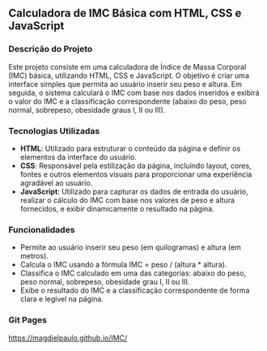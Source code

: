 ## Calculadora de IMC Básica com HTML, CSS e JavaScript

### Descrição do Projeto

Este projeto consiste em uma calculadora de Índice de Massa Corporal (IMC) básica, utilizando HTML, CSS e JavaScript. O objetivo é criar uma interface simples que permita ao usuário inserir seu peso e altura. Em seguida, o sistema calculará o IMC com base nos dados inseridos e exibirá o valor do IMC e a classificação correspondente (abaixo do peso, peso normal, sobrepeso, obesidade graus I, II ou III).

### Tecnologias Utilizadas

- **HTML**: Utilizado para estruturar o conteúdo da página e definir os elementos da interface do usuário.
- **CSS**: Responsável pela estilização da página, incluindo layout, cores, fontes e outros elementos visuais para proporcionar uma experiência agradável ao usuário.
- **JavaScript**: Utilizado para capturar os dados de entrada do usuário, realizar o cálculo do IMC com base nos valores de peso e altura fornecidos, e exibir dinamicamente o resultado na página.

### Funcionalidades

- Permite ao usuário inserir seu peso (em quilogramas) e altura (em metros).
- Calcula o IMC usando a fórmula IMC = peso / (altura * altura).
- Classifica o IMC calculado em uma das categorias: abaixo do peso, peso normal, sobrepeso, obesidade grau I, II ou III.
- Exibe o resultado do IMC e a classificação correspondente de forma clara e legível na página.

### Git Pages
<https://magdielpaulo.github.io/IMC/>
